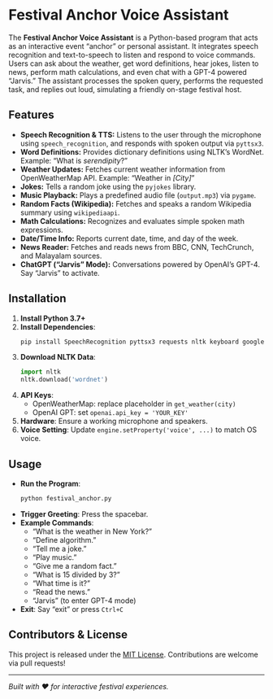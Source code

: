 # Festival Anchor Voice Assistant



The **Festival Anchor Voice Assistant** is a Python-based program that acts as an interactive event “anchor” or personal assistant. It integrates speech recognition and text-to-speech to listen and respond to voice commands. Users can ask about the weather, get word definitions, hear jokes, listen to news, perform math calculations, and even chat with a GPT-4 powered “Jarvis.” The assistant processes the spoken query, performs the requested task, and replies out loud, simulating a friendly on-stage festival host.

## Features

- **Speech Recognition & TTS:** Listens to the user through the microphone using `speech_recognition`, and responds with spoken output via `pyttsx3`.
- **Word Definitions:** Provides dictionary definitions using NLTK’s WordNet. Example: “What is *serendipity*?”
- **Weather Updates:** Fetches current weather information from OpenWeatherMap API. Example: “Weather in *[City]*”
- **Jokes:** Tells a random joke using the `pyjokes` library.
- **Music Playback:** Plays a predefined audio file (`output.mp3`) via `pygame`.
- **Random Facts (Wikipedia):** Fetches and speaks a random Wikipedia summary using `wikipediaapi`.
- **Math Calculations:** Recognizes and evaluates simple spoken math expressions.
- **Date/Time Info:** Reports current date, time, and day of the week.
- **News Reader:** Fetches and reads news from BBC, CNN, TechCrunch, and Malayalam sources.
- **ChatGPT (“Jarvis” Mode):** Conversations powered by OpenAI’s GPT-4. Say “Jarvis” to activate.

## Installation

1. **Install Python 3.7+**
2. **Install Dependencies**:
   ```bash
   pip install SpeechRecognition pyttsx3 requests nltk keyboard googletrans==4.0.0-rc1 openai pygame wikipedia-api feedparser beautifulsoup4 pyjokes
   ```
3. **Download NLTK Data**:
   ```python
   import nltk
   nltk.download('wordnet')
   ```
4. **API Keys**:
   - OpenWeatherMap: replace placeholder in `get_weather(city)`
   - OpenAI GPT: set `openai.api_key = 'YOUR_KEY'`
5. **Hardware**: Ensure a working microphone and speakers.
6. **Voice Setting**: Update `engine.setProperty('voice', ...)` to match OS voice.

## Usage

- **Run the Program**:
  ```bash
  python festival_anchor.py
  ```
- **Trigger Greeting**: Press the spacebar.
- **Example Commands**:
  - “What is the weather in New York?”
  - “Define algorithm.”
  - “Tell me a joke.”
  - “Play music.”
  - “Give me a random fact.”
  - “What is 15 divided by 3?”
  - “What time is it?”
  - “Read the news.”
  - “Jarvis” (to enter GPT-4 mode)
- **Exit**: Say “exit” or press `Ctrl+C`

## Contributors & License

This project is released under the [MIT License](LICENSE). Contributions are welcome via pull requests!

---

*Built with ❤️ for interactive festival experiences.*

